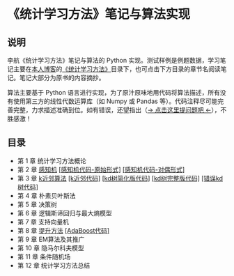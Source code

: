 # 《统计学习方法》笔记与算法实现

## 说明
李航《统计学习方法》笔记与算法的 Python 实现。测试样例是例题数据，学习笔记主要在[本人博客](http://121.42.47.99/yuenshome/wordpress)的[《统计学习方法》](http://121.42.47.99/yuenshome/wordpress/?cat=202)目录下，也可点击下方目录的章节名阅读笔记。笔记大部分为原书的内容摘抄。

算法主要基于 Python 语言进行实现，为了原汁原味地用代码将算法描述，所有没有使用第三方的线性代数运算库（如 Numpy 或 Pandas 等）。代码注释尽可能完善完整，力求描述准确到位。如有错误，还望指出（[→ 点击这里提问题吧 ←](https://github.com/ysh329/statistical-learning-methods-note/issues)），不胜感激！

## 目录

* 第 1 章 统计学习方法概论
* 第 2 章 [感知机](./chapter_2_perceptron/) [\[感知机代码-原始形式\]](./chapter_2_perceptron/Perceptron.py) [\[感知机代码-对偶形式\]](./chapter_2_perceptron/Dual-form_Perceptron.py)  
* 第 3 章 [k近邻算法](./chapter_3_kNN/) [\[k近邻代码\]](./chapter_3_kNN/kNN.py) [\[kd树简化版代码\]](./chapter_3_kNN/Simple-kd-Tree.py) [\[kd树完整版代码\]](./chapter_3_kNN/kd-Tree.py) [\[错误kd树代码\]](./chapter_3_kNN/WrongKDTreeCodeDemo.py)
* 第 4 章 朴素贝叶斯法
* 第 5 章 决策树
* 第 6 章 逻辑斯谛回归与最大熵模型
* 第 7 章 支持向量机
* 第 8 章 [提升方法](./chapter_8_boosting/) [\[AdaBoost代码\]](./chapter_8_boosting/AdaBoost.py)
* 第 9 章 EM算法及其推广
* 第 10 章 隐马尔科夫模型
* 第 11 章 条件随机场
* 第 12 章 统计学习方法总结